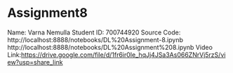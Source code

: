 # Assignment8
Name: Varna Nemulla
Student ID: 700744920
Source Code: http://localhost:8888/notebooks/DL%20Assignment-8.ipynb
             http://localhost:8888/notebooks/DL%20Assignment%208.ipynb
Video Link:https://drive.google.com/file/d/1fr6ir0Ie_hqJj4JSa3As066ZNrVj5rzS/view?usp=share_link
